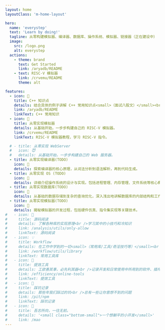 ```yaml
---
layout: home
layoutClass: 'm-home-layout'

hero:
  name: 'everystep'
  text: 'Learn by doing!'
  tagline: 从零构建模拟器、编译器、数据库、操作系统、模拟器、链接器（正在建设中）
  image:
    src: /logo.png
    alt: everystep
  actions:
    - theme: brand
      text: Get Started
      link: /aryadb/README
    - text: RISC-V 模拟器
      link: /crvemu/README
      theme: alt

features:
  - icon: 📖
    title: C++ 知识点
    details: 结合具体的例子讲解 C++ 常用知识点<small>（面试八股文）</small><br />
    link: /aryadb/README
    linkText: C++ 常用知识
  - icon: 🍼
    title: 从零实现模拟器
    details: 从基础开始，一步步构建自己的 RISC-V 模拟器。
    link: /crvemu/README
    linkText: RISC-V 模拟器教程，学习 RISC-V 指令。

  # - title: 从零实现 WebServer
  #   icon: 😈
  #   details: 从基础开始，一步步构建自己的 Web 服务器。
  - title: 从零实现编译器(TODO)
    icon: 🐹
    details: 探索编译器的核心原理，从词法分析到语法解析，再到代码生成。
  - title: 从零实现 OS (TODO)
    icon: 🐷
    details: 详细介绍操作系统的设计与实现。包括进程管理、内存管理、文件系统等核心概念。
  - title: 从零实现数据库(TODO)
    icon: 🚀
    details: 从基础的数据存储到复杂的查询优化，深入浅出地讲解数据库的内部结构和工作原理，最终实现一个数据库。
  - title: 从零实现模拟器(TODO)
    icon: 🐲
    details: 揭秘模拟器的开发过程，包括硬件仿真、指令集实现等关键技术。
#   - icon: 📘
#     title: 源码阅读
#     details: 了解各种库的实现原理<br />学习其中的小技巧和冷知识
#     link: /analysis/utils/only-allow
#     linkText: 源码阅读
#   - icon: 💡
#     title: Workflow
#     details: 在工作中学到的一切<small>（常用库/工具/奇淫技巧等）</small><br />配合 CV 大法来更好的摸鱼
#     link: /workflow/utils/library
#     linkText: 常用工具库
#   - icon: 🧰
#     title: 提效工具
#     details: 工欲善其事，必先利其器<br />记录开发和日常使用中所用到的软件、插件、扩展等
#     link: /efficiency/online-tools
#     linkText: 提效工具
#   - icon: 🐞
#     title: 踩坑记录
#     details: 那些年我们踩过的坑<br />总有一些让你意想不到的问题
#     link: /pit/npm
#     linkText: 踩坑记录
#   - icon: 💯
#     title: 吾志所向，一往无前。
#     details: '<small class="bottom-small">一个想躺平的小开发</small>'
#     link: /mao
---
```


<style>
/*爱的魔力转圈圈*/
.m-home-layout .image-src:hover {
  transform: translate(-50%, -50%) rotate(666turn);
  transition: transform 59s 1s cubic-bezier(0.3, 0, 0.8, 1);
}

.m-home-layout .details small {
  opacity: 0.8;
}

.m-home-layout .item:last-child .details {
  display: flex;
  justify-content: flex-end;
  align-items: end;
}
</style>

<!-- // > 🧊 上述内容如果存在问题可以去 github.com/weijiew/everystep 下面提 issue ，记录所学，感谢指正。
// >
// > 🐻 致力于从零实现操作系统、数据库、编译器。热爱开源，欢迎Star。 -->
